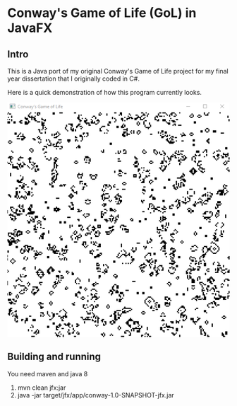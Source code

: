 # Conway's Game of Life (GoL) in JavaFX

## Intro
This is a Java port of my original Conway's Game of Life project for my final year dissertation that I originally coded in C#.

Here is a quick demonstration of how this program currently looks.

![](conway.gif)

## Building and running

You need maven and java 8

1. mvn clean jfx:jar
2. java -jar target/jfx/app/conway-1.0-SNAPSHOT-jfx.jar

